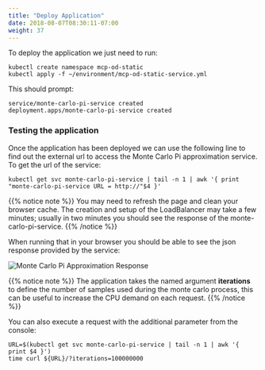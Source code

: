```yaml
---
title: "Deploy Application"
date: 2018-08-07T08:30:11-07:00
weight: 37
---
```


To deploy the application we just need to run:
```
kubectl create namespace mcp-od-static
kubectl apply -f ~/environment/mcp-od-static-service.yml 
```
This should prompt:
```
service/monte-carlo-pi-service created
deployment.apps/monte-carlo-pi-service created
```


### Testing the application

Once the application has been deployed we can use the following line to find out the external url to access the Monte Carlo Pi approximation service. To get the url of the service: 
```
kubectl get svc monte-carlo-pi-service | tail -n 1 | awk '{ print "monte-carlo-pi-service URL = http://"$4 }'
```

{{% notice note %}}
You may need to refresh the page and clean your browser cache. The creation and setup of the LoadBalancer may take a few minutes; usually in two minutes you should see the response of the
monte-carlo-pi-service.
{{% /notice %}}

When running that in your browser you should be able to see the json response provided by the service:

![Monte Carlo Pi Approximation Response](/images/using_ec2_spot_instances_with_eks/deploy/monte_carlo_pi_output_1.png)

{{% notice note %}}
The application takes the named argument **iterations** to define the number of samples used during the
monte carlo process, this can be useful to increase the CPU demand on each request. 
{{% /notice %}}

You can also execute a request with the additional parameter from the console:
```
URL=$(kubectl get svc monte-carlo-pi-service | tail -n 1 | awk '{ print $4 }')
time curl ${URL}/?iterations=100000000
```